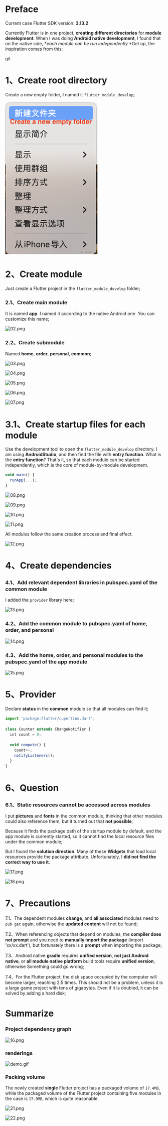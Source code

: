 # Preface

Current case Flutter SDK version: **3.13.2**

Currently Flutter is in one project, **creating different directories** for **module development**. When I was doing **Android native development**, I found that on the native side, **each module can be run independently* *Get up, the inspiration comes from this;


git  

# 1、Create root directory

Create a new empty folder, I named it `flutter_module_develop`;

<img src="img/01.png" alt="01">


# 2、Create module

Just create a Flutter project in the `flutter_module_develop` folder;
  
### 2.1、Create main module

It is named **app**. I named it according to the native Android one. You can customize this name;

![02.png](https://p3-juejin.byteimg.com/tos-cn-i-k3u1fbpfcp/7455e719f48d49e8aad33c3cf21ebeee~tplv-k3u1fbpfcp-jj-mark:0:0:0:0:q75.image#?w=1610&h=1234&s=143302&e=png&b=3e4042)


### 2.2、Create submodule

Named **home**, **order**, **personal**, **common**;

![03.png](https://p6-juejin.byteimg.com/tos-cn-i-k3u1fbpfcp/5382bae175dd4394a7751bf3e1aaae28~tplv-k3u1fbpfcp-jj-mark:0:0:0:0:q75.image#?w=1604&h=1238&s=145634&e=png&b=3e4042)

![04.png](https://p6-juejin.byteimg.com/tos-cn-i-k3u1fbpfcp/b5c83f2083cd4a7abf2c512e14c0688f~tplv-k3u1fbpfcp-jj-mark:0:0:0:0:q75.image#?w=1604&h=1238&s=145147&e=png&b=3e4042)

![05.png](https://p9-juejin.byteimg.com/tos-cn-i-k3u1fbpfcp/8dbaf389dcf946ebb24341a1f1ee9695~tplv-k3u1fbpfcp-jj-mark:0:0:0:0:q75.image#?w=1604&h=1238&s=145584&e=png&b=3f4142)

![06.png](https://p9-juejin.byteimg.com/tos-cn-i-k3u1fbpfcp/9872629aa8c64843b14d26775e601f1e~tplv-k3u1fbpfcp-jj-mark:0:0:0:0:q75.image#?w=1604&h=1238&s=146175&e=png&b=3e4042)

![07.png](https://p3-juejin.byteimg.com/tos-cn-i-k3u1fbpfcp/c4d37c12b09844719126a1d892a89c19~tplv-k3u1fbpfcp-jj-mark:0:0:0:0:q75.image#?w=1532&h=816&s=105400&e=png&b=f3f5f6)

# 3.1、Create startup files for each module
Use the development tool to open the `flutter_module_develop` directory. I am using **AndroidStudio**, and then find the file with **entry function**. What is the **entry function**? That's it, so that each module can be started independently, which is the core of module-by-module development.

```js
void main() {
  runApp(...);
}
```

![08.png](https://p9-juejin.byteimg.com/tos-cn-i-k3u1fbpfcp/306bfc6ccdd54366af391632639b83e3~tplv-k3u1fbpfcp-jj-mark:0:0:0:0:q75.image#?w=2678&h=636&s=111148&e=png&b=282828)

![09.png](https://p9-juejin.byteimg.com/tos-cn-i-k3u1fbpfcp/30f2b3e0ce8b4fe88563da3111bc5507~tplv-k3u1fbpfcp-jj-mark:0:0:0:0:q75.image#?w=2074&h=1346&s=113142&e=png&b=3d3f41)

![10.png](https://p1-juejin.byteimg.com/tos-cn-i-k3u1fbpfcp/0c77787327fa41538230259caf365a9c~tplv-k3u1fbpfcp-jj-mark:0:0:0:0:q75.image#?w=2074&h=1346&s=259234&e=png&b=3d3f41)

![11.png](https://p9-juejin.byteimg.com/tos-cn-i-k3u1fbpfcp/29544894e4414d6ea2277dcd4a8b7f72~tplv-k3u1fbpfcp-jj-mark:0:0:0:0:q75.image#?w=2074&h=1346&s=454792&e=png&b=3d3f40)

All modules follow the same creation process and final effect.

![12.png](https://p1-juejin.byteimg.com/tos-cn-i-k3u1fbpfcp/3f86ae0b251543c2be68f05a526db8fa~tplv-k3u1fbpfcp-jj-mark:0:0:0:0:q75.image#?w=2074&h=1594&s=214441&e=png&b=3e4042)

# 4、Create dependencies

### 4.1、Add relevant dependent libraries in pubspec.yaml of the common module

I added the `provider` library here;

![13.png](https://p3-juejin.byteimg.com/tos-cn-i-k3u1fbpfcp/5849fbd244724445b3b4e17e1936d7bb~tplv-k3u1fbpfcp-jj-mark:0:0:0:0:q75.image#?w=1106&h=436&s=53084&e=png&b=2b2b2b)

### 4.2、Add the common module to pubspec.yaml of home, order, and personal

![14.png](https://p9-juejin.byteimg.com/tos-cn-i-k3u1fbpfcp/100687afa29c49d3851919db92ab4f74~tplv-k3u1fbpfcp-jj-mark:0:0:0:0:q75.image#?w=788&h=288&s=23646&e=png&b=2b2b2b)

### 4.3、Add the home, order, and personal modules to the pubspec.yaml of the app module

![15.png](https://p6-juejin.byteimg.com/tos-cn-i-k3u1fbpfcp/5be8a734994a4a4f8e44fc8caec2f81a~tplv-k3u1fbpfcp-jj-mark:0:0:0:0:q75.image#?w=1106&h=454&s=43900&e=png&b=2b2b2b)

# 5、Provider

Declare **status** in the **common** module so that all modules can find it;

```js
import 'package:flutter/cupertino.dart';

class Counter extends ChangeNotifier {
  int count = 0;

  void compute() {
    count++;
    notifyListeners();
  }
}
```

# 6、Question

### 6.1、Static resources cannot be accessed across modules

I put **pictures** and **fonts** in the common module, thinking that other modules could also reference them, but it turned out that **not possible**;

Because it finds the package path of the startup module by default, and the app module is currently started, so it cannot find the local resource files under the common module;

But I found the **solution direction**. Many of these **Widgets** that load local resources provide the package attribute. Unfortunately, I **did not find the correct way to use it**.

![17.png](https://p3-juejin.byteimg.com/tos-cn-i-k3u1fbpfcp/2c6b7944b2944164a323af2358323918~tplv-k3u1fbpfcp-jj-mark:0:0:0:0:q75.image#?w=1404&h=976&s=193530&e=png&b=2b2b2b)

![18.png](https://p3-juejin.byteimg.com/tos-cn-i-k3u1fbpfcp/0d4b0c0c8be54e18974ecb5c7412d987~tplv-k3u1fbpfcp-jj-mark:0:0:0:0:q75.image#?w=1404&h=1716&s=286140&e=png&b=2b2b2b)

# 7、Precautions

7.1、The dependent modules **change**, and **all associated** modules need to `pub get` again, otherwise the **updated content** will not be found;

7.2、When referencing objects that depend on modules, the **compiler does not prompt** and you need to **manually import the package** (import 'xx/xx.dart'), but fortunately there is a **prompt** when importing the package;

7.3、Android native **gradle** requires **unified version**, **not just Android native**, or **all module native platform** build tools require **unified version**, otherwise Something could go wrong;

7.4、For the Flutter project, the disk space occupied by the computer will become larger, reaching 2.5 times. This should not be a problem, unless it is a large game project with tens of gigabytes. Even if it is doubled, it can be solved by adding a hard disk;

# Summarize

### Project dependency graph

![16.png](https://p3-juejin.byteimg.com/tos-cn-i-k3u1fbpfcp/387ce0e2e7f14363b876429720f4e55e~tplv-k3u1fbpfcp-jj-mark:0:0:0:0:q75.image#?w=1128&h=1002&s=72624&e=png&b=ffffff)

### renderings

![demo.gif](https://p6-juejin.byteimg.com/tos-cn-i-k3u1fbpfcp/06a442dc265047ca930374c978ad8eb9~tplv-k3u1fbpfcp-jj-mark:0:0:0:0:q75.image#?w=372&h=648&s=932369&e=gif&f=325&b=fdf5fe)

### Packing volume

The newly created **single** Flutter project has a packaged volume of `17.4MB`, while the packaged volume of the Flutter project containing five modules in the case is `17.9MB`, which is quite reasonable.

![21.png](https://p3-juejin.byteimg.com/tos-cn-i-k3u1fbpfcp/f81a36f48d5e4cfdb8b16867e0175a84~tplv-k3u1fbpfcp-jj-mark:0:0:0:0:q75.image#?w=1202&h=232&s=32965&e=png&b=2c2c2c)

![22.png](https://p1-juejin.byteimg.com/tos-cn-i-k3u1fbpfcp/c5cb5964f2aa495eacce2045d412f31f~tplv-k3u1fbpfcp-jj-mark:0:0:0:0:q75.image#?w=1208&h=358&s=57162&e=png&b=2c2c2c)
